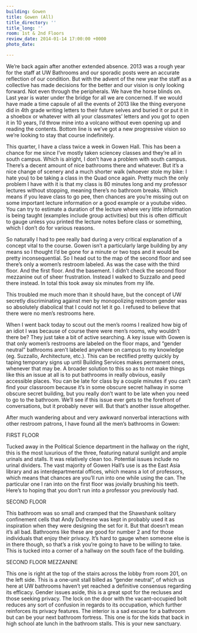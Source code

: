 ```yaml
---
building: Gowen
title: Gowen (All)
title_directory: ''
title_long: ''
room: 1st & 2nd Floors
review_date: 2014-01-14 17:00:00 +0000
photo_date: 

---
```

We’re back again after another extended absence. 2013 was a rough year for the staff at UW Bathrooms and our sporadic posts were an accurate reflection of our condition. But with the advent of the new year the staff as a collective has made decisions for the better and our vision is only looking forward. Not even through the peripherals. We have the horse blinds on. Last year is water under the bridge for all we are concerned. If we would have made a time capsule of all the events of 2013 like the thing everyone did in 4th grade writing letters to their future selves and buried it or put it in a shoebox or whatever with all your classmates’ letters and you got to open it in 10 years, I’d throw mine into a volcano without even opening up and reading the contents. Bottom line is we’ve got a new progressive vision so we’re looking to stay that course indefinitely.

This quarter, I have a class twice a week in Gowen Hall. This has been a chance for me since I’ve mostly taken sciencey classes and they’re all in south campus. Which is alright, I don’t have a problem with south campus. There’s a decent amount of nice bathrooms there and whatever. But it’s a nice change of scenery and a much shorter walk (whoever stole my bike: I hate you) to be taking a class in the Quad once again. Pretty much the only problem I have with it is that my class is 80 minutes long and my professor lectures without stopping, meaning there’s no bathroom breaks. Which means if you leave class to go pee, then chances are you’re missing out on some important lecture information or a good example or a youtube video. You can try to estimate a duration of the lecture where very little information is being taught (examples include group activities) but this is often difficult to gauge unless you printed the lecture notes before class or something, which I don’t do for various reasons.

So naturally I had to pee really bad during a very critical explanation of a concept vital to the course. Gowen isn’t a particularly large building by any means so I thought I’d be gone for a minute or two tops and it would be pretty inconsequential. So I head out to the map of the second floor and see there’s only a women’s restroom labeled. As was the case with the third floor. And the first floor. And the basement. I didn’t check the second floor mezzanine out of sheer frustration. Instead I walked to Suzzallo and peed there instead. In total this took away six minutes from my life.

This troubled me much more than it should have, but the concept of UW secretly discriminating against men by monopolizing restroom gender was so absolutely diabolical that I could not let it go. I refused to believe that there were no men’s restrooms here.

When I went back today to scout out the men’s rooms I realized how big of an idiot I was because of course there were men’s rooms, why wouldn’t there be? They just take a bit of active searching. A key issue with Gowen is that only women’s restrooms are labeled on the floor maps, and “gender neutral” bathrooms aren’t labeled anywhere on campus to my knowledge (eg. Suzzallo, Architecture, etc.). This can be rectified pretty quickly by taping temporary signs up until Building Services makes permanent ones, whenever that may be. A broader solution to this so as to not make things like this an issue at all is to put bathrooms in really obvious, easily accessible places. You can be late for class by a couple minutes if you can’t find your classroom because it’s in some obscure secret hallway in some obscure secret building, but you really don’t want to be late when you need to go to the bathroom. We’ll see if this issue ever gets to the forefront of conversations, but it probably never will. But that’s another issue altogether.

After much wandering about and very awkward nonverbal interactions with other restroom patrons, I have found all the men’s bathrooms in Gowen:

FIRST FLOOR

Tucked away in the Political Science department in the hallway on the right, this is the most luxurious of the three, featuring natural sunlight and ample urinals and stalls. It was relatively clean too. Potential issues include no urinal dividers. The vast majority of Gowen Hall’s use is as the East Asia library and as interdepartmental offices, which means a lot of professors, which means that chances are you’ll run into one while using the can. The particular one I ran into on the first floor was jovially brushing his teeth. Here’s to hoping that you don’t run into a professor you previously had.

SECOND FLOOR

This bathroom was so small and cramped that the Shawshank solitary confinement cells that Andy Dufresne was kept in probably used it as inspiration when they were designing the set for it. But that doesn’t mean it’s all bad. Bathrooms like these are good for number 2 and for those individuals that enjoy their privacy. It’s hard to gauge when someone else is in there though, so that’s a risk you’re going to have to be willing to take. This is tucked into a corner of a hallway on the south face of the building.

SECOND FLOOR MEZZANINE

This one is right at the top of the stairs across the lobby from room 201, on the left side. This is a one-unit stall billed as “gender neutral”, of which us here at UW bathrooms haven’t yet reached a definitive consensus regarding its efficacy. Gender issues aside, this is a great spot for the recluses and those seeking privacy. The lock on the door with the vacant-occupied bolt reduces any sort of confusion in regards to its occupation, which further reinforces its privacy features. The interior is a sad excuse for a bathroom but can be your next bathroom fortress. This one is for the kids that back in high school ate lunch in the bathroom stalls. This is your new sanctuary.